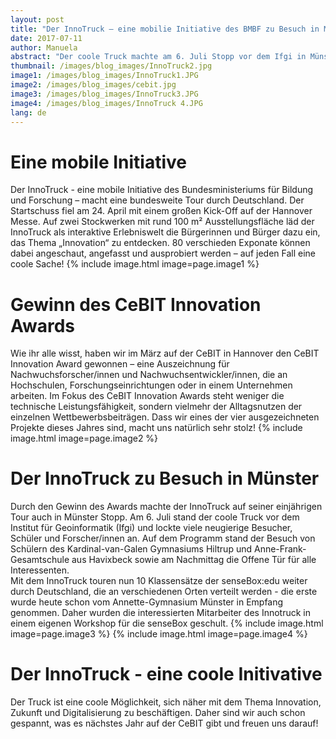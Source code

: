 ```yaml
---
layout: post
title: "Der InnoTruck – eine mobilie Initiative des BMBF zu Besuch in Münster"
date: 2017-07-11
author: Manuela
abstract: "Der coole Truck machte am 6. Juli Stopp vor dem Ifgi in Münster, mit dem die senseBox nun weiter durch Deutschland tourt."
thumbnail: /images/blog_images/InnoTruck2.jpg
image1: /images/blog_images/InnoTruck1.JPG
image2: /images/blog_images/cebit.jpg
image3: /images/blog_images/InnoTruck3.JPG
image4: /images/blog_images/InnoTruck 4.JPG
lang: de
---
```

Eine mobile Initiative
============
Der InnoTruck - eine mobile Initiative des Bundesministeriums für Bildung und Forschung – macht eine bundesweite Tour durch Deutschland. Der Startschuss fiel am 24. April mit einem großen Kick-Off auf der Hannover Messe. Auf zwei Stockwerken mit rund 100 m² Ausstellungsfläche läd der InnoTruck als interaktive Erlebniswelt die Bürgerinnen und Bürger dazu ein, das Thema „Innovation“ zu entdecken. 80 verschieden Exponate können dabei angeschaut, angefasst und ausprobiert werden – auf jeden Fall eine coole Sache!
{% include image.html image=page.image1 %}


Gewinn des CeBIT Innovation Awards
============
Wie ihr alle wisst, haben wir im März auf der CeBIT in Hannover den CeBIT Innovation Award gewonnen – eine Auszeichnung für Nachwuchsforscher/innen und Nachwuchsentwickler/innen, die an Hochschulen, Forschungseinrichtungen oder in einem Unternehmen arbeiten. Im Fokus des CeBIT Innovation Awards steht weniger die technische Leistungsfähigkeit, sondern vielmehr der Alltagsnutzen der einzelnen Wettbewerbsbeiträgen. Dass wir eines der vier ausgezeichneten Projekte dieses Jahres sind, macht uns natürlich sehr stolz!
{% include image.html image=page.image2 %}


Der InnoTruck zu Besuch in Münster
============
Durch den Gewinn des Awards machte der InnoTruck auf seiner einjährigen Tour auch in Münster Stopp. Am 6. Juli stand der coole Truck vor dem Institut für Geoinformatik (Ifgi) und lockte viele neugierige Besucher, Schüler und Forscher/innen an. Auf dem Programm stand der Besuch von Schülern des Kardinal-van-Galen Gymnasiums Hiltrup und Anne-Frank-Gesamtschule aus Havixbeck sowie am Nachmittag die Offene Tür für alle Interessenten.</br>
Mit dem InnoTruck touren nun 10 Klassensätze der senseBox:edu weiter durch Deutschland, die an verschiedenen Orten verteilt werden - die erste wurde heute schon vom Annette-Gymnasium Münster in Empfang genommen. Daher wurden die interessierten Mitarbeiter des Innotruck in einem eigenen Workshop für die senseBox geschult. 
{% include image.html image=page.image3 %}
{% include image.html image=page.image4 %}

Der InnoTruck - eine coole Initivative
============
Der Truck ist eine coole Möglichkeit, sich näher mit dem Thema Innovation, Zukunft und Digitalisierung zu beschäftigen. 
Daher sind wir auch schon gespannt, was es nächstes Jahr auf der CeBIT gibt und freuen uns darauf!
